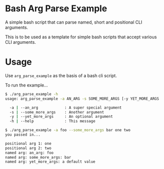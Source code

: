 # Bash Arg Parse Example
A simple bash script that can parse named, short and positional CLI arguments.

This is to be used as a template for simple bash scripts that accept various CLI arguments.

# Usage
Use `arg_parse_example` as the basis of a bash cli script.

To run the example...

````bash
$ ./arg_parse_example -h
usage: arg_parse_example -a AN_ARG -s SOME_MORE_ARGS [-y YET_MORE_ARGS || -h]

  -a | --an_arg            : A super special argument
  -s | --some_more_args    : Another argument
  -y | --yet_more_args     : An optional argument
  -h | --help              : This message
````



````bash
$ ./arg_parse_example -a foo --some_more_args bar one two
you passed in...

positional arg 1: one
positional arg 2: two
named arg: an_arg: foo
named arg: some_more_args: bar
named arg: yet_more_args: a default value
````
